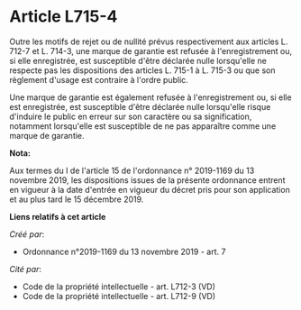 # Article L715-4

Outre les motifs de rejet ou de nullité prévus respectivement aux articles L. 712-7 et L. 714-3, une marque de garantie est
refusée à l'enregistrement ou, si elle enregistrée, est susceptible d'être déclarée nulle lorsqu'elle ne respecte pas les
dispositions des articles L. 715-1 à L. 715-3 ou que son règlement d'usage est contraire à l'ordre public.

Une marque de garantie est également refusée à l'enregistrement ou, si elle est enregistrée, est susceptible d'être déclarée
nulle lorsqu'elle risque d'induire le public en erreur sur son caractère ou sa signification, notamment lorsqu'elle est
susceptible de ne pas apparaître comme une marque de garantie.

**Nota:**

Aux termes du I de l'article 15 de l'ordonnance n° 2019-1169 du 13 novembre 2019, les dispositions issues de la présente
ordonnance entrent en vigueur à la date d'entrée en vigueur du décret pris pour son application et au plus tard le 15
décembre 2019.

**Liens relatifs à cet article**

_Créé par_:

  - Ordonnance n°2019-1169 du 13 novembre 2019 - art. 7

_Cité par_:

  - Code de la propriété intellectuelle - art. L712-3 (VD)
  - Code de la propriété intellectuelle - art. L712-9 (VD)
